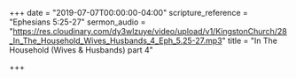 +++
date = "2019-07-07T00:00:00-04:00"
scripture_reference = "Ephesians 5:25-27"
sermon_audio = "https://res.cloudinary.com/dy3wlzuye/video/upload/v1/KingstonChurch/28_In_The_Household_Wives_Husbands_4_Eph_5.25-27.mp3"
title = "In The Household (Wives & Husbands) part 4"

+++

